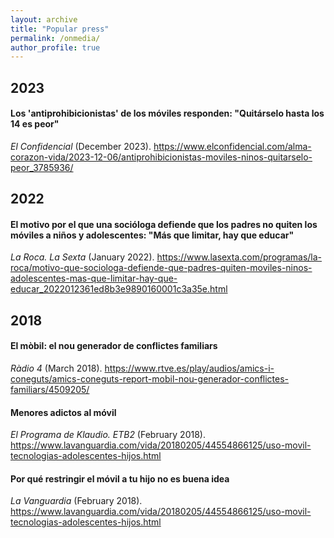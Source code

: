 ```yaml
---
layout: archive
title: "Popular press"
permalink: /onmedia/
author_profile: true
---
```


## 2023
#### Los 'antiprohibicionistas' de los móviles responden: "Quitárselo hasta los 14 es peor" 
<i>El Confidencial</i> (December 2023). 
https://www.elconfidencial.com/alma-corazon-vida/2023-12-06/antiprohibicionistas-moviles-ninos-quitarselo-peor_3785936/


## 2022
#### El motivo por el que una socióloga defiende que los padres no quiten los móviles a niños y adolescentes: "Más que limitar, hay que educar"
<i>La Roca. La Sexta</i> (January 2022).
https://www.lasexta.com/programas/la-roca/motivo-que-sociologa-defiende-que-padres-quiten-moviles-ninos-adolescentes-mas-que-limitar-hay-que-educar_2022012361ed8b3e9890160001c3a35e.html


## 2018
#### El mòbil: el nou generador de conflictes familiars
<i>Ràdio 4</i> (March 2018).
https://www.rtve.es/play/audios/amics-i-coneguts/amics-coneguts-report-mobil-nou-generador-conflictes-familiars/4509205/

#### Menores adictos al móvil
<i>El Programa de Klaudio. ETB2</i> (February 2018).
https://www.lavanguardia.com/vida/20180205/44554866125/uso-movil-tecnologias-adolescentes-hijos.html

#### Por qué restringir el móvil a tu hijo no es buena idea
<i>La Vanguardia</i> (February 2018).
https://www.lavanguardia.com/vida/20180205/44554866125/uso-movil-tecnologias-adolescentes-hijos.html
